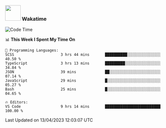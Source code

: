 ### <img src="https://media.giphy.com/media/VgCDAzcKvsR6OM0uWg/giphy.gif" width="50"> Wakatime

  <!--START_SECTION:waka-->
![Code Time](http://img.shields.io/badge/Code%20Time-1%2C365%20hrs%2021%20mins-blue)

📊 **This Week I Spent My Time On** 

```text
💬 Programming Languages: 
SCSS                     3 hrs 44 mins       ██████████░░░░░░░░░░░░░░░   40.50 % 
TypeScript               3 hrs 13 mins       █████████░░░░░░░░░░░░░░░░   34.84 % 
JSON                     39 mins             ██░░░░░░░░░░░░░░░░░░░░░░░   07.14 % 
JavaScript               29 mins             █░░░░░░░░░░░░░░░░░░░░░░░░   05.27 % 
Bash                     25 mins             █░░░░░░░░░░░░░░░░░░░░░░░░   04.65 % 

🔥 Editors: 
VS Code                  9 hrs 14 mins       █████████████████████████   100.00 % 
```


 Last Updated on 13/04/2023 12:03:07 UTC
<!--END_SECTION:waka-->
